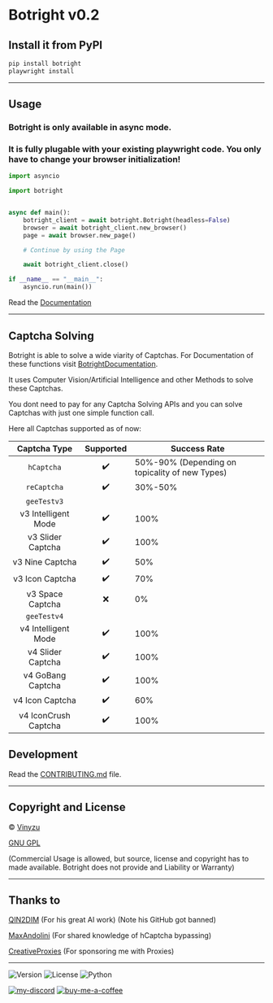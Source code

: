 # Botright v0.2

## Install it from PyPI

```bash
pip install botright
playwright install
```

---

## Usage

### Botright is only available in async mode.
### It is fully plugable with your existing playwright code. You only have to change your browser initialization!

```py
import asyncio

import botright


async def main():
    botright_client = await botright.Botright(headless=False)
    browser = await botright_client.new_browser()
    page = await browser.new_page()

    # Continue by using the Page

    await botright_client.close()

if __name__ == "__main__":
    asyncio.run(main())
```

Read the [Documentation](https://botright.readthedocs.io/en/latest)

---

## Captcha Solving

Botright is able to solve a wide viarity of Captchas.
For Documentation of these functions visit [BotrightDocumentation](botright.md).

It uses Computer Vision/Artificial Intelligence and other Methods to solve these Captchas.

You dont need to pay for any Captcha Solving APIs and you can solve Captchas with just one simple function call.

Here all Captchas supported as of now:

| Captcha Type | Supported | Success Rate |
|:--------------:|:--------------:|--------------|
| `hCaptcha` | ✔️ | 50%-90% (Depending on topicality of new Types) |
| `reCaptcha` | ✔️ | 30%-50% |
| `geeTestv3` |
| v3 Intelligent Mode | ✔️ | 100% |
| v3 Slider Captcha | ✔️ | 100% |
| v3 Nine Captcha | ✔️ | 50% |
| v3 Icon Captcha | ✔️ | 70% |
| v3 Space Captcha | ❌ | 0% |
| `geeTestv4` |
| v4 Intelligent Mode | ✔️ | 100% |
| v4 Slider Captcha | ✔️ | 100% |
| v4 GoBang Captcha | ✔️ | 100% |
| v4 Icon Captcha | ✔️ | 60% |
| v4 IconCrush Captcha | ✔️ | 100% |

## Development

Read the [CONTRIBUTING.md](https://github.com/Vinyzu/Botright/blob/main/CONTRIBUTING.md) file.

---

## Copyright and License
© [Vinyzu](https://github.com/Vinyzu/)

[GNU GPL](https://choosealicense.com/licenses/gpl-3.0/)

(Commercial Usage is allowed, but source, license and copyright has to made available. Botright does not provide and Liability or Warranty)

---

## Thanks to

[QIN2DIM](https://github.com/QIN2DIM/) (For his great AI work) (Note his GitHub got banned)

[MaxAndolini](https://github.com/MaxAndolini) (For shared knowledge of hCaptcha bypassing)

[CreativeProxies](https://creativeproxies.com) (For sponsoring me with Proxies)

---

![Version](https://img.shields.io/badge/Botright-v0.2-blue)
![License](https://img.shields.io/badge/License-GNU%20GPL-green)
![Python](https://img.shields.io/badge/Python-v3.x-lightgrey)

[![my-discord](https://img.shields.io/badge/My_Discord-000?style=for-the-badge&logo=google-chat&logoColor=blue)](https://discordapp.com/users/935224495126487150)
[![buy-me-a-coffee](https://img.shields.io/badge/Buy_Me_A_Coffee-000?style=for-the-badge&logo=ko-fi&logoColor=brown)](https://ko-fi.com/vinyzu)